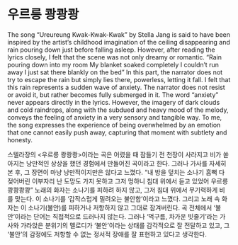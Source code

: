 # 우르릉 쾅쾅쾅
The song “Ureureung Kwak-Kwak-Kwak” by Stella Jang is said to have been inspired by the artist’s childhood imagination of the ceiling disappearing and rain pouring down just before falling asleep. However, after reading the lyrics closely, I felt that the scene was not only dreamy or romantic.
“Rain pouring down into my room
My blanket soaked completely
I couldn’t run away
I just sat there blankly on the bed”
In this part, the narrator does not try to escape the rain but simply lies there, powerless, letting it fall. I felt that this rain represents a sudden wave of anxiety. The narrator does not resist or avoid it, but rather becomes fully submerged in it.
The word “anxiety” never appears directly in the lyrics. However, the imagery of dark clouds and cold raindrops, along with the subdued and heavy mood of the melody, conveys the feeling of anxiety in a very sensory and tangible way. To me, the song expresses the experience of being overwhelmed by an emotion that one cannot easily push away, capturing that moment with subtlety and honesty.

스텔라장의 <우르릉 쾅쾅쾅>이라는 곡은 어렸을 때 잠들기 전 천장이 사라지고 비가 쏟아지는 낭만적인 상상을 했던 경험에서 만들어진 곡이라고 한다. 그러나 가사를 자세히 본 후, 그 장면이 마냥 낭만적이지만은 않다고 느꼈다.
“내 방을 덮치는 소나기
흠뻑 다 젖어버린 이부자리
난 도망도 가지 못하고
그저 멍하니 침대 위에서 듣고 있었어
우르릉 쾅쾅쾅쾅”
노래의 화자는 소나기를 피하려 하지 않고, 그저 침대 위에서 무기력하게 비를 맞는다. 이 소나기를 ‘갑작스럽게 밀려오는 불안함’이라고 느꼈다. 그리고 노래 속 화자는 이 소나기(불안)를 피하거나 저항하지 않고 그대로 잠겨버린다.
곡 전체에서 ‘불안’이라는 단어는 직접적으로 드러나지 않는다. 그러나 ‘먹구름, 차가운 빗줄기’라는 가사와 가라앉은 분위기의 멜로디가 ‘불안’이라는 상태를 감각적으로 잘 전달하고 있고, 그 ‘불안’의 감정에도 저항할 수 없는 정서적 장애를 잘 표현하고 있다고 생각한다.
